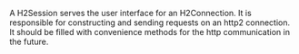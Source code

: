 A H2Session serves the user interface for an H2Connection. It is responsible for constructing and sending requests on an http2 connection. It should be filled with convenience methods for the http communication in the future.